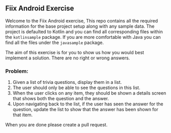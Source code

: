 ## Fiix Android Exercise

Welcome to the Fiix Android exercise, This repo contains all the required information for the base project setup along with
any sample data. 
The project is defaulted to Kotlin and you can find all corresponding
files within the `kotlinsample` package. If you are more comfortable with Java you can find all
the files under the `javasample` package.

The aim of this exercise is for you to show us how you would best implement a solution. There
are no right or wrong answers.

### Problem:
1. Given a list of trivia questions, display them in a list.
2. The user should only be able to see the questions in this list.
3. When the user clicks on any item, they should be shown a details screen that shows
both the question and the answer.
4. Upon navigating back to the list, if the user has seen the answer for the question, update
the list to show that the answer has been shown for that item.

When you are done please create a pull request. 
